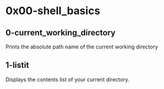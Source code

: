 # 0x00-shell_basics
## 0-current_working_directory
Prints the absolute path name of the current working directory
## 1-listit
Displays the contents list of your current directory.
